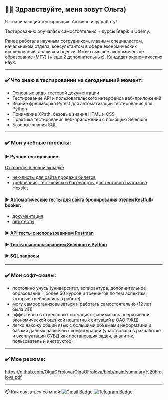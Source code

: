 ## :woman_technologist: Здравствуйте, меня зовут Ольга)

Я - начинающий тестировщик. Активно ищу работу!

Тестированию обучалась самостоятельно + курсы Stepik и Udemy.

Ранее работала научным сотрудником, главным специалистом, начальником отдела, консультантом в сфере экономических исследований, анализа и оценки.
Имею высшее экономическое образование (МГУ) (+ еще 2 дополнительных).
Кандидат экономических наук.

***

### ✔️ Что знаю в тестировании на сегодняшний момент:

* Основные виды тестовой документации
* Тестирование API и пользовательского интерфейса веб-приложений
* Знание фреймворка Pytest  для автоматизации тестирования  для Python
* Понимание XPath, базовые знания HTML и CSS
* Практика тестирования веб-приложений с помощью Selenium
* Базовые знания SQL

***
### ✔️ Мои учебные проекты:
#### ► Ручное тестирование:
<a href="http://www.easy-code.ru" target="_blank">Откроется в новой вкладке</a>
- [чек-листы для сайта продажи билетов](https://github.com/OlgaOFrolova/CheckList)
- [требования, тест-кейсы и багрепорты для тестового магазина Hexslet](https://github.com/OlgaOFrolova/Manual_testing)
#### ► Автоматические тесты для сайта бронирования отелей Restfull-booker:
- [документация](https://github.com/OlgaOFrolova/API_Restfull_booker_tests_documentation)
- [автотесты](https://github.com/OlgaOFrolova/API_Restfull_booker)
#### ► [API тесты с использованием Postman](https://github.com/OlgaOFrolova/API_Testing_Using_Postman)
#### ► [Тесты с использованием Selenium и Python](https://github.com/OlgaOFrolova/Selenium_UT)
#### ► [SQL запросы](https://github.com/OlgaOFrolova/Basic_SQL)

***
### ✔️ Мои софт-скилы:
* постоянно учусь (университет, аспирантура, дополнительное образование + более 50 курсов и тренингов по тем аспектам, которые требовались в работе)
* могу самоорганизовываться и работать самостоятельно (12 лет была ИП)
* эффективна в стрессовых ситуациях (занималась оперативной экономической оценкой нештатных ситуаций в ОАО РЖД)
* легко нахожу общий язык с большими объемами информации и базами данных различных конфигураций (участвовала в разработке и эксплуатации СУБД как постановщик задач, аналитик, пользователь и инструктор)

***
### ✔️ Мое резюме:
https://github.com/OlgaOFrolova/OlgaOFrolova/blob/main/summary%20Frolova.pdf

***

:mailbox: Как связаться со мной:[![Gmail Badge](https://img.shields.io/badge/-Gmail-red?style=flat&logo=Gmail&logoColor=white)](mailto:50freesmart@gmail.com)  [![Telegram Badge](https://img.shields.io/badge/-olgaofrolova-blue?style=flat&logo=Telegram&logoColor=white)](https://t.me/olgaofrolova)


